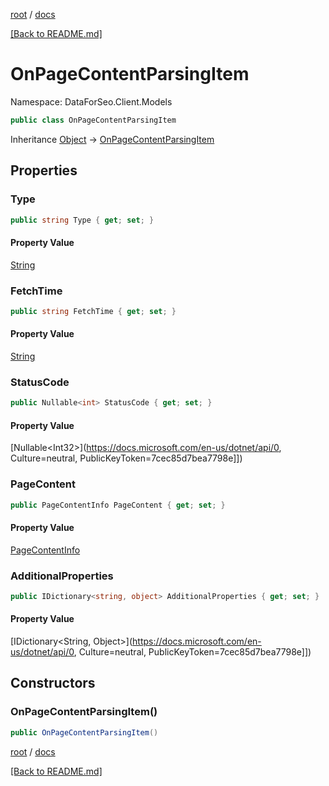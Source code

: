 [root](./../ "root") / [docs](./ "docs")

[[Back to README.md]](./../README.md "[Back to README.md]")

# OnPageContentParsingItem

Namespace: DataForSeo.Client.Models

```csharp
public class OnPageContentParsingItem
```

Inheritance [Object](https://docs.microsoft.com/en-us/dotnet/api/Object) → [OnPageContentParsingItem](./OnPageContentParsingItem.md)

## Properties

### **Type**

```csharp
public string Type { get; set; }
```

#### Property Value

[String](https://docs.microsoft.com/en-us/dotnet/api/String)<br>

### **FetchTime**

```csharp
public string FetchTime { get; set; }
```

#### Property Value

[String](https://docs.microsoft.com/en-us/dotnet/api/String)<br>

### **StatusCode**

```csharp
public Nullable<int> StatusCode { get; set; }
```

#### Property Value

[Nullable&lt;Int32&gt;](https://docs.microsoft.com/en-us/dotnet/api/0, Culture=neutral, PublicKeyToken=7cec85d7bea7798e]])<br>

### **PageContent**

```csharp
public PageContentInfo PageContent { get; set; }
```

#### Property Value

[PageContentInfo](./PageContentInfo.md)<br>

### **AdditionalProperties**

```csharp
public IDictionary<string, object> AdditionalProperties { get; set; }
```

#### Property Value

[IDictionary&lt;String, Object&gt;](https://docs.microsoft.com/en-us/dotnet/api/0, Culture=neutral, PublicKeyToken=7cec85d7bea7798e]])<br>

## Constructors

### **OnPageContentParsingItem()**

```csharp
public OnPageContentParsingItem()
```

[root](./../ "root") / [docs](./ "docs")

[[Back to README.md]](./../README.md "[Back to README.md]")